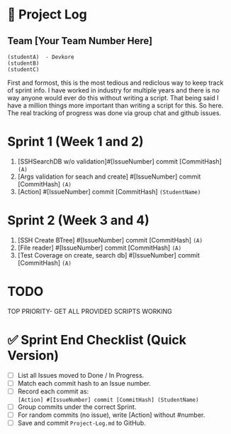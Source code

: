 # 📄 Project Log
## Team [Your Team Number Here]

```
(studentA)  - Devkore
(studentB)  
(studentC)
```

First and formost, this is the most tedious and rediclous way to keep track of sprint info. 
I have worked in industry for multiple years and there is no way anyone would ever do this without writing a script. 
That being said I have a million things more important than writing a script for this. So here.  
The real tracking of progress was done via group chat and github issues. 

# Sprint 1 (Week 1 and 2)

1. [SSHSearchDB w/o validation]#[IssueNumber] commit [CommitHash] `(A)`
2. [Args validation for seach and create] #[IssueNumber] commit [CommitHash] `(A)`
3. [Action] #[IssueNumber] commit [CommitHash] `(StudentName)`

# Sprint 2 (Week 3 and 4)

1. [SSH Create BTree] #[IssueNumber] commit [CommitHash] `(A)`
2. [File reader] #[IssueNumber] commit [CommitHash] `(A)`
3. [Test Coverage on create, search db] #[IssueNumber] commit [CommitHash] `(A)`

# TODO
TOP PRIORITY- GET ALL PROVIDED SCRIPTS WORKING


# ✅ Sprint End Checklist (Quick Version)
- [ ] List all Issues moved to Done / In Progress.
- [ ] Match each commit hash to an Issue number.
- [ ] Record each commit as:  
  `[Action] #[IssueNumber] commit [CommitHash] (StudentName)`
- [ ] Group commits under the correct Sprint.
- [ ] For random commits (no issue), write [Action] without #number.
- [ ] Save and commit `Project-Log.md` to GitHub.